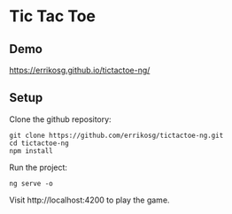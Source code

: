 # Tic Tac Toe 

## Demo

https://errikosg.github.io/tictactoe-ng/

## Setup
Clone the github repository:

```
git clone https://github.com/errikosg/tictactoe-ng.git
cd tictactoe-ng
npm install
```
Run the project:
```
ng serve -o

```
Visit http://localhost:4200 to play the game.
